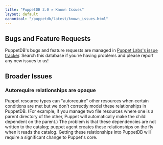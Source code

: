 ```yaml
---
title: "PuppetDB 3.0 » Known Issues"
layout: default
canonical: "/puppetdb/latest/known_issues.html"
---
```



Bugs and Feature Requests
-----

[tracker]: https://tickets.puppetlabs.com/browse/PDB

PuppetDB's bugs and feature requests are managed in [Puppet Labs's issue tracker][tracker]. Search this database if you're having problems and please report any new issues to us!

Broader Issues
-----

### Autorequire relationships are opaque

Puppet resource types can "autorequire" other resources when certain conditions are met but we don't correctly model these relationships in PuppetDB. (For example, if you manage two file resources where one is a parent directory of the other, Puppet will automatically make the child dependent on the parent.) The problem is that these dependencies are not written to the catalog; puppet agent creates these relationships on the fly when it reads the catalog. Getting these relationships into PuppetDB will require a significant change to Puppet's core.
